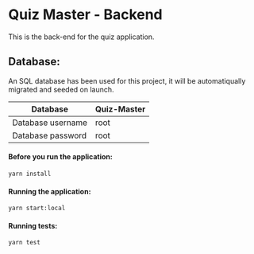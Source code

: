 # Quiz Master - Backend

This is the back-end for the quiz application.


## Database: 
An SQL database has been used for this project, it will be automatiqually migrated and seeded on launch. <br>

| Database           | Quiz-Master        | 
| ------------------ | ------------------ |
| Database username  | root               |
| Database password  | root               |


####  Before you run the application:
```yarn install```

####  Running the application: 
```yarn start:local```

####  Running tests:
```yarn test```


